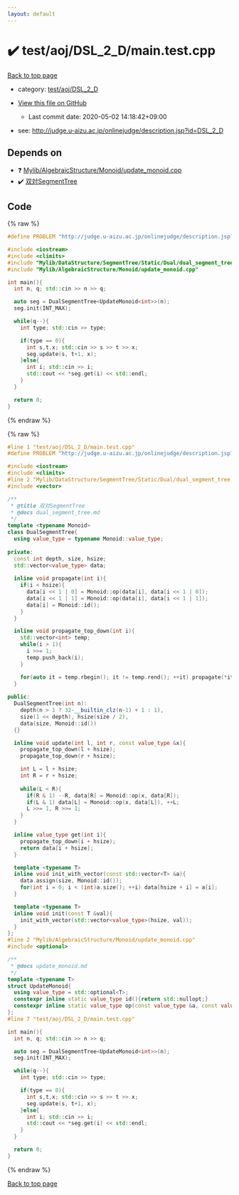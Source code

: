 ```yaml
---
layout: default
---
```


<!-- mathjax config similar to math.stackexchange -->
<script type="text/javascript" async
  src="https://cdnjs.cloudflare.com/ajax/libs/mathjax/2.7.5/MathJax.js?config=TeX-MML-AM_CHTML">
</script>
<script type="text/x-mathjax-config">
  MathJax.Hub.Config({
    TeX: { equationNumbers: { autoNumber: "AMS" }},
    tex2jax: {
      inlineMath: [ ['$','$'] ],
      processEscapes: true
    },
    "HTML-CSS": { matchFontHeight: false },
    displayAlign: "left",
    displayIndent: "2em"
  });
</script>

<script type="text/javascript" src="https://cdnjs.cloudflare.com/ajax/libs/jquery/3.4.1/jquery.min.js"></script>
<script src="https://cdn.jsdelivr.net/npm/jquery-balloon-js@1.1.2/jquery.balloon.min.js" integrity="sha256-ZEYs9VrgAeNuPvs15E39OsyOJaIkXEEt10fzxJ20+2I=" crossorigin="anonymous"></script>
<script type="text/javascript" src="../../../../assets/js/copy-button.js"></script>
<link rel="stylesheet" href="../../../../assets/css/copy-button.css" />


# :heavy_check_mark: test/aoj/DSL_2_D/main.test.cpp

<a href="../../../../index.html">Back to top page</a>

* category: <a href="../../../../index.html#1cab81d9204e4e9816afce7019c71879">test/aoj/DSL_2_D</a>
* <a href="{{ site.github.repository_url }}/blob/master/test/aoj/DSL_2_D/main.test.cpp">View this file on GitHub</a>
    - Last commit date: 2020-05-02 14:18:42+09:00


* see: <a href="http://judge.u-aizu.ac.jp/onlinejudge/description.jsp?id=DSL_2_D">http://judge.u-aizu.ac.jp/onlinejudge/description.jsp?id=DSL_2_D</a>


## Depends on

* :question: <a href="../../../../library/Mylib/AlgebraicStructure/Monoid/update_monoid.cpp.html">Mylib/AlgebraicStructure/Monoid/update_monoid.cpp</a>
* :heavy_check_mark: <a href="../../../../library/Mylib/DataStructure/SegmentTree/Static/Dual/dual_segment_tree.cpp.html">双対SegmentTree</a>


## Code

<a id="unbundled"></a>
{% raw %}
```cpp
#define PROBLEM "http://judge.u-aizu.ac.jp/onlinejudge/description.jsp?id=DSL_2_D"

#include <iostream>
#include <climits>
#include "Mylib/DataStructure/SegmentTree/Static/Dual/dual_segment_tree.cpp"
#include "Mylib/AlgebraicStructure/Monoid/update_monoid.cpp"

int main(){
  int n, q; std::cin >> n >> q;

  auto seg = DualSegmentTree<UpdateMonoid<int>>(n);
  seg.init(INT_MAX);

  while(q--){
    int type; std::cin >> type;

    if(type == 0){
      int s,t,x; std::cin >> s >> t >> x;
      seg.update(s, t+1, x);
    }else{
      int i; std::cin >> i;
      std::cout << *seg.get(i) << std::endl;
    }
  }

  return 0;
}

```
{% endraw %}

<a id="bundled"></a>
{% raw %}
```cpp
#line 1 "test/aoj/DSL_2_D/main.test.cpp"
#define PROBLEM "http://judge.u-aizu.ac.jp/onlinejudge/description.jsp?id=DSL_2_D"

#include <iostream>
#include <climits>
#line 2 "Mylib/DataStructure/SegmentTree/Static/Dual/dual_segment_tree.cpp"
#include <vector>

/**
 * @title 双対SegmentTree
 * @docs dual_segment_tree.md
 */
template <typename Monoid>
class DualSegmentTree{
  using value_type = typename Monoid::value_type;
  
private:
  const int depth, size, hsize;
  std::vector<value_type> data;
  
  inline void propagate(int i){
    if(i < hsize){
      data[i << 1 | 0] = Monoid::op(data[i], data[i << 1 | 0]);
      data[i << 1 | 1] = Monoid::op(data[i], data[i << 1 | 1]);
      data[i] = Monoid::id();
    }
  }

  inline void propagate_top_down(int i){
    std::vector<int> temp;
    while(i > 1){
      i >>= 1;
      temp.push_back(i);
    }

    for(auto it = temp.rbegin(); it != temp.rend(); ++it) propagate(*it);
  }
  
public:
  DualSegmentTree(int n):
    depth(n > 1 ? 32-__builtin_clz(n-1) + 1 : 1),
    size(1 << depth), hsize(size / 2),
    data(size, Monoid::id())
  {}

  inline void update(int l, int r, const value_type &x){
    propagate_top_down(l + hsize);
    propagate_top_down(r + hsize);

    int L = l + hsize;
    int R = r + hsize;
    
    while(L < R){
      if(R & 1) --R, data[R] = Monoid::op(x, data[R]);
      if(L & 1) data[L] = Monoid::op(x, data[L]), ++L;
      L >>= 1, R >>= 1;
    }
  }

  inline value_type get(int i){
    propagate_top_down(i + hsize);
    return data[i + hsize];
  }

  template <typename T>
  inline void init_with_vector(const std::vector<T> &a){
    data.assign(size, Monoid::id());
    for(int i = 0; i < (int)a.size(); ++i) data[hsize + i] = a[i];
  }

  template <typename T>
  inline void init(const T &val){
    init_with_vector(std::vector<value_type>(hsize, val));
  }
};
#line 2 "Mylib/AlgebraicStructure/Monoid/update_monoid.cpp"
#include <optional>

/**
 * @docs update_monoid.md
 */
template <typename T>
struct UpdateMonoid{
  using value_type = std::optional<T>;
  constexpr inline static value_type id(){return std::nullopt;}
  constexpr inline static value_type op(const value_type &a, const value_type &b){return (a ? a : b);}
};
#line 7 "test/aoj/DSL_2_D/main.test.cpp"

int main(){
  int n, q; std::cin >> n >> q;

  auto seg = DualSegmentTree<UpdateMonoid<int>>(n);
  seg.init(INT_MAX);

  while(q--){
    int type; std::cin >> type;

    if(type == 0){
      int s,t,x; std::cin >> s >> t >> x;
      seg.update(s, t+1, x);
    }else{
      int i; std::cin >> i;
      std::cout << *seg.get(i) << std::endl;
    }
  }

  return 0;
}

```
{% endraw %}

<a href="../../../../index.html">Back to top page</a>


